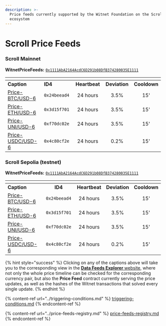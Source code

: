 ```yaml
---
description: >-
  Price feeds currently supported by the Witnet Foundation on the Scroll
  ecosystem
---
```


# Scroll Price Feeds

### Scroll Mainnet

**WitnetPriceFeeds:** [`0x1111AbA2164AcdC6D291b08DfB374280035E1111`](https://scrollscan.com/address/0x1111AbA2164AcdC6D291b08DfB374280035E1111)

<table data-header-hidden><thead><tr><th width="212"></th><th width="140"></th><th width="123" align="center"></th><th width="133" align="center"></th><th align="center"></th></tr></thead><tbody><tr><td><strong>Caption</strong></td><td><strong>ID4</strong></td><td align="center"><strong>Heartbeat</strong></td><td align="center"><strong>Deviation</strong></td><td align="center"><strong>Cooldown</strong></td></tr><tr><td><a href="https://feeds.witnet.io/scroll/scroll-mainnet_btc-usd_6">Price-BTC/USD-6</a></td><td><code>0x24beead4</code></td><td align="center">24 hours</td><td align="center">3.5%</td><td align="center">15'</td></tr><tr><td><a href="https://feeds.witnet.io/scroll/scroll-mainnet_eth-usd_6">Price-ETH/USD-6</a></td><td><code>0x3d15f701</code></td><td align="center">24 hours</td><td align="center">3.5%</td><td align="center">15'</td></tr><tr><td><a href="https://feeds.witnet.io/scroll/scroll-mainnet_uni-usd_6">Price-UNI/USD-6</a></td><td><code>0xf70dc02e</code></td><td align="center">24 hours</td><td align="center">3.5%</td><td align="center">15'</td></tr><tr><td><a href="https://feeds.witnet.io/scroll/scroll-mainnet_usdc-usd_6">Price-USDC/USD-6</a></td><td><code>0x4c80cf2e</code></td><td align="center">24 hours</td><td align="center">0.2%</td><td align="center">15'</td></tr></tbody></table>

### Scroll Sepolia (testnet)

**WitnetPriceFeeds:** [`0x1111AbA2164AcdC6D291b08DfB374280035E1111`](https://sepolia.etherscan.io/0x1111AbA2164AcdC6D291b08DfB374280035E1111)

<table data-header-hidden><thead><tr><th width="216"></th><th width="143" align="center"></th><th align="center"></th><th align="center"></th><th align="center"></th></tr></thead><tbody><tr><td><strong>Caption</strong></td><td align="center"><strong>ID4</strong></td><td align="center"><strong>Heartbeat</strong></td><td align="center"><strong>Deviation</strong></td><td align="center"><strong>Cooldown</strong></td></tr><tr><td><a href="https://feeds.witnet.io/scroll/scroll-sepolia_btc-usd_6">Price-BTC/USD-6</a></td><td align="center"><code>0x24beead4</code></td><td align="center">24 hours</td><td align="center">3.5%</td><td align="center">15'</td></tr><tr><td><a href="https://feeds.witnet.io/scroll/scroll-sepolia_eth-usd_6">Price-ETH/USD-6</a></td><td align="center"><code>0x3d15f701</code></td><td align="center">24 hours</td><td align="center">3.5%</td><td align="center">15'</td></tr><tr><td><a href="https://feeds.witnet.io/scroll/scroll-sepolia_uni-usd_6">Price-UNI/USD-6</a></td><td align="center"><code>0xf70dc02e</code></td><td align="center">24 hours</td><td align="center">3.5%</td><td align="center">15'</td></tr><tr><td><a href="https://feeds.witnet.io/scroll/scroll-sepolia_usdc-usd_6">Price-USDC/USD-6</a></td><td align="center"><code>0x4c80cf2e</code></td><td align="center">24 hours</td><td align="center">0.2%</td><td align="center">15'</td></tr></tbody></table>

{% hint style="success" %}
Clicking on any of the captions above will take you to the corresponding view in the [**Data Feeds Explorer** website](https://feeds.witnet.io), where not only the whole price timeline can be checked for the corresponding currency pair, but also the **Price Feed** contract currently serving the price updates, as well as the hashes of the Witnet transactions that solved every single update.
{% endhint %}



{% content-ref url="../triggering-conditions.md" %}
[triggering-conditions.md](../triggering-conditions.md)
{% endcontent-ref %}

{% content-ref url="../price-feeds-registry.md" %}
[price-feeds-registry.md](../price-feeds-registry.md)
{% endcontent-ref %}
